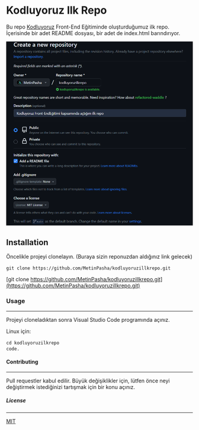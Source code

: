 # Kodluyoruz Ilk Repo
Bu repo [Kodluyoruz](http://kodluyoruz.org) Front-End Eğitiminde oluşturduğumuz ilk repo. İçerisinde bir adet README dosyası, bir adet de index.html barındırıyor.

![github](figures/Ekran%20görüntüsü%202023-09-09%20133751.png)

## Installation

Öncelikle projeyi clonelayın. (Buraya sizin reponuzdan aldığınız link gelecek)

```
git clone https://github.com/MetinPasha/kodluyoruzillkrepo.git
```

[git clone https://github.com/MetinPasha/kodluyoruzillkrepo.git](https://github.com/MetinPasha/kodluyoruzillkrepo.git)

### Usage

-------------------------------

Projeyi cloneladıktan sonra Visual Studio Code programında açınız.

Linux için:

```
cd kodluyoruzilkrepo
code.
```

#### Contributing

--------------------------------

Pull requestler kabul edilir. Büyük değişiklikler için, lütfen önce neyi değiştirmek istediğinizi tartışmak için bir konu açınız.

##### License

---

[MIT](https://choosealicense.com/licenses/mit/)
